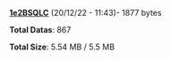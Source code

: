 [**1e2BSQLC**](/data/1e2BSQLC.txt) (20/12/22 - 11:43)- 1877 bytes

**Total Datas**: 867

**Total Size**: 5.54 MB / 5.5 MB